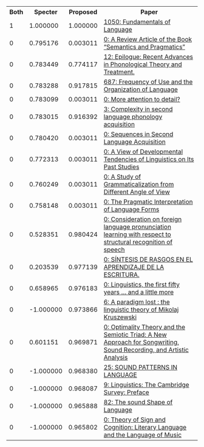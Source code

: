 <html><table><tr>
<th>Both</th>
<th>Specter</th>
<th>Proposed</th>
<th>Paper</th>
</tr>
<tr>
<td>1</td>
<td>1.000000</td>
<td>1.000000</td>
<td><a href="https://www.semanticscholar.org/paper/35d14479d488ebd9e1005c9c90a258f346ce7620">1050: Fundamentals of Language</a></td>
</tr>
<tr>
<td>0</td>
<td>0.795176</td>
<td>0.003011</td>
<td><a href="https://www.semanticscholar.org/paper/45adb06756336cd8eb7f50683eb73c52e33477fe">0: A Review Article of the Book “Semantics and Pragmatics”</a></td>
</tr>
<tr>
<td>0</td>
<td>0.783449</td>
<td>0.774117</td>
<td><a href="https://www.semanticscholar.org/paper/dbd6523247651102372bf42fd987a70664e4d4f0">12: Epilogue: Recent Advances in Phonological Theory and Treatment.</a></td>
</tr>
<tr>
<td>0</td>
<td>0.783288</td>
<td>0.917815</td>
<td><a href="https://www.semanticscholar.org/paper/8931f89304ddc49617615a79ab93083f2698ffa6">687: Frequency of Use and the Organization of Language</a></td>
</tr>
<tr>
<td>0</td>
<td>0.783099</td>
<td>0.003011</td>
<td><a href="https://www.semanticscholar.org/paper/e0b0f20d6977b3a4b7dc42b2f2ed9835f0a77098">0: More attention to detail?</a></td>
</tr>
<tr>
<td>0</td>
<td>0.783015</td>
<td>0.916392</td>
<td><a href="https://www.semanticscholar.org/paper/23a0aa3234aba744b0c6ea87a257fce8ed3be1f5">3: Complexity in second language phonology acquisition</a></td>
</tr>
<tr>
<td>0</td>
<td>0.780420</td>
<td>0.003011</td>
<td><a href="https://www.semanticscholar.org/paper/3edfa7d251db883ab05207c8e6c23951bed3209f">0: Sequences in Second Language Acquisition</a></td>
</tr>
<tr>
<td>0</td>
<td>0.772313</td>
<td>0.003011</td>
<td><a href="https://www.semanticscholar.org/paper/6ea456397d88d0478a09b748cf8446f56aebce9e">0: A View of Developmental Tendencies of Linguistics on Its Past Studies</a></td>
</tr>
<tr>
<td>0</td>
<td>0.760249</td>
<td>0.003011</td>
<td><a href="https://www.semanticscholar.org/paper/832a8e5f622c0c42bc354b986029ac2da8026881">0: A Study of Grammaticalization from Different Angle of View</a></td>
</tr>
<tr>
<td>0</td>
<td>0.758148</td>
<td>0.003011</td>
<td><a href="https://www.semanticscholar.org/paper/c646f62214aaf595ced8b4fc0bcd824a9388cee5">0: The Pragmatic Interpretation of Language Forms</a></td>
</tr>
<tr>
<td>0</td>
<td>0.528351</td>
<td>0.980424</td>
<td><a href="https://www.semanticscholar.org/paper/a85597daeed4921d20472ecc14a0148beac4d72b">0: Consideration on foreign language pronunciation learning with respect to structural recognition of speech</a></td>
</tr>
<tr>
<td>0</td>
<td>0.203539</td>
<td>0.977139</td>
<td><a href="https://www.semanticscholar.org/paper/6c27129b53fe31008b104eea397f7b737ac0f283">0: SÍNTESIS DE RASGOS EN EL APRENDIZAJE DE LA ESCRITURA.</a></td>
</tr>
<tr>
<td>0</td>
<td>0.658965</td>
<td>0.976183</td>
<td><a href="https://www.semanticscholar.org/paper/51f0a98d9fc1a4a589f273dbcb9d13a713b2a844">0: Linguistics, the first fifty years … and a little more</a></td>
</tr>
<tr>
<td>0</td>
<td>-1.000000</td>
<td>0.973866</td>
<td><a href="https://www.semanticscholar.org/paper/81452124423b39dac4ca9350d9170666e5421c48">6: A paradigm lost : the linguistic theory of Mikolaj Kruszewski</a></td>
</tr>
<tr>
<td>0</td>
<td>0.601151</td>
<td>0.969871</td>
<td><a href="https://www.semanticscholar.org/paper/9d1ed4c2c6624fe168c19a0bd4b050e56314199a">0: Optimality Theory and the Semiotic Triad: A New Approach for Songwriting, Sound Recording, and Artistic Analysis</a></td>
</tr>
<tr>
<td>0</td>
<td>-1.000000</td>
<td>0.968380</td>
<td><a href="https://www.semanticscholar.org/paper/4addc57e86e83357395ba3b122a232f240e70015">25: SOUND PATTERNS IN LANGUAGE</a></td>
</tr>
<tr>
<td>0</td>
<td>-1.000000</td>
<td>0.968087</td>
<td><a href="https://www.semanticscholar.org/paper/d7466697fe50f6ac14bc370aed6d7a9d58437ff4">9: Linguistics: The Cambridge Survey: Preface</a></td>
</tr>
<tr>
<td>0</td>
<td>-1.000000</td>
<td>0.965888</td>
<td><a href="https://www.semanticscholar.org/paper/f201332d77c6e60e155278a8d8ddeed15f37be7a">82: The sound Shape of Language</a></td>
</tr>
<tr>
<td>0</td>
<td>-1.000000</td>
<td>0.965802</td>
<td><a href="https://www.semanticscholar.org/paper/cbd64d267969d43deb773af6ce6b090e6da67456">0: Theory of Sign and Cognition: Literary Language and the Language of Music</a></td>
</tr>
</table></html>
